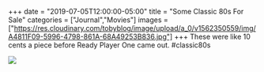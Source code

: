 +++
date = "2019-07-05T12:00:00-05:00"
title = "Some Classic 80s For Sale"
categories = ["Journal","Movies"]
images = ["https://res.cloudinary.com/tobyblog/image/upload/a_0/v1562350559/img/A4811F09-5996-4798-861A-68A49253B836.jpg"]
+++
These were like 10 cents a piece before Ready Player One came out. #classic80s

![](https://res.cloudinary.com/tobyblog/image/upload/a_0/v1562350559/img/A4811F09-5996-4798-861A-68A49253B836.jpg)
